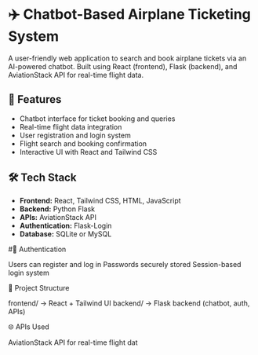 # ✈️ Chatbot-Based Airplane Ticketing System

A user-friendly web application to search and book airplane tickets via an AI-powered chatbot. Built using React (frontend), Flask (backend), and AviationStack API for real-time flight data.

## 🚀 Features

- Chatbot interface for ticket booking and queries
- Real-time flight data integration
- User registration and login system
- Flight search and booking confirmation
- Interactive UI with React and Tailwind CSS

## 🛠️ Tech Stack

- **Frontend:** React, Tailwind CSS, HTML, JavaScript
- **Backend:** Python Flask
- **APIs:** AviationStack API
- **Authentication:** Flask-Login
- **Database:** SQLite or MySQL



#🔐 Authentication

Users can register and log in
Passwords securely stored
Session-based login system


📂 Project Structure

frontend/     → React + Tailwind UI
backend/      → Flask backend (chatbot, auth, APIs)

🌐 APIs Used

AviationStack API for real-time flight dat
